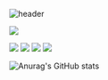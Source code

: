 <!--
**seO-Oyen/seO-Oyen** is a ✨ _special_ ✨ repository because its `README.md` (this file) appears on your GitHub profile.

Here are some ideas to get you started:

- 🔭 I’m currently working on ...
- 🌱 I’m currently learning ...
- 👯 I’m looking to collaborate on ...
- 🤔 I’m looking for help with ...
- 💬 Ask me about ...
- 📫 How to reach me: ...
- 😄 Pronouns: ...
- ⚡ Fun fact: ...
-->
![header](https://capsule-render.vercel.app/api?type=Cylinder&color=e9d8d4&height=150&section=header&text=YoonSeo's%20github&fontSize=70&animation=twinkling&fontColor=8d192b)

<a href="https://www.notion.so/d052e6bf8dad4aeb940b19275cfc64a2?pvs=4" target="_blank"><img src="https://img.shields.io/badge/이력서(노션)-e9d8d4?style=flat-square&logoColor=white"/></a>

<img src="https://img.shields.io/badge/Spring-6DB33F?style=for-the-badge&logo=Spring&logoColor=white"> <img src="https://img.shields.io/badge/springboot-6DB33F?style=for-the-badge&logo=Spring&logoColor=white"> <img src="https://img.shields.io/badge/JAVA-007396?style=for-the-badge&logo=java&logoColor=white"> <img src="https://img.shields.io/badge/MySQL-4479A1?style=for-the-badge&logo=MySQL&logoColor=white">

![Anurag's GitHub stats](https://github-readme-stats.vercel.app/api?username=seO-Oyen&show_icons=true&theme=rose)

